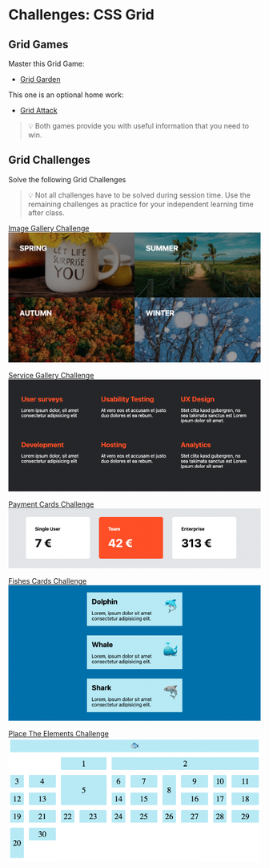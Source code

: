 # Challenges: CSS Grid

## Grid Games
Master this Grid Game:
- [Grid Garden](https://cssgridgarden.com/)
  
This one is an optional home work:

- [Grid Attack](https://codingfantasy.com/games/css-grid-attack/play)

> 💡 Both games provide you with useful information that you need to win.


## Grid Challenges

Solve the following Grid Challenges
> 💡 Not all challenges have to be solved during session time. Use the remaining challenges as
> practice for your independent learning time after class.

[Image Gallery Challenge](https://codesandbox.io/s/github/neuefische/web-exercises/sessions/css-grid/image-gallery?file=/css/styles.css)
![](assets/grid-challenge_image-gallery.png)

[Service Gallery Challenge](https://codesandbox.io/s/github/neuefische/web-exercises/sessions/css-grid/service-gallery?file=/css/styles.css)
![](assets/grid-challenge_service-gallery.png)

[Payment Cards Challenge](https://codesandbox.io/s/github/neuefische/web-exercises/sessions/css-grid/payment-cards?file=/css/styles.css)
 ![](assets/grid-challenge_payment-cards.png)

[Fishes Cards Challenge](https://codesandbox.io/s/github/neuefische/web-exercises/sessions/css-grid/fishes-cards)
 ![](assets/grid-challenge_fishes-cards.png)

[Place The Elements Challenge](https://codesandbox.io/s/github/neuefische/web-exercises/sessions/css-grid/place-elements?file=/css/styles.css)
 ![](assets/grid-challenge_place-elements.png)
